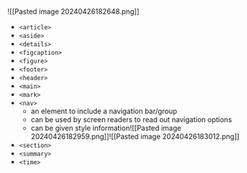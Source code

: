 ![[Pasted image 20240426182648.png]]
- `<article>`
- `<aside>`
- `<details>`
- `<figcaption>`
- `<figure>`
- `<footer>`
- `<header>`
- `<main>`
- `<mark>`
- `<nav>`
	- an element to include a navigation bar/group
	- can be used by screen readers to read out navigation options
	- can be given style information![[Pasted image 20240426182959.png]]![[Pasted image 20240426183012.png]]
- `<section>`
- `<summary>`
- `<time>`